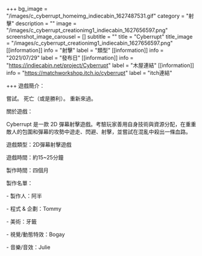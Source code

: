 +++
bg_image = "/images/c_cyberrupt_homeimg_indiecabin_1627487531.gif"
category = "射擊"
description = ""
image = "/images/c_cyberrupt_creationimg1_indiecabin_1627656597.png"
screenshot_image_carousel = []
subtitle = ""
title = "Cyberrupt"
title_image = "/images/c_cyberrupt_creationimg1_indiecabin_1627656597.png"
[[information]]
info = "射擊"
label = "類型"
[[information]]
info = "2021/07/29"
label = "發布日"
[[information]]
info = "https://indiecabin.net/project/Cyberrupt"
label = "木屋連結"
[[information]]
info = "https://matchworkshop.itch.io/cyberrupt"
label = "itch連結"

+++
遊戲簡介：

嘗試。 死亡（或是勝利）。 重新來過。

關於遊戲：

Cyberrupt 是一款 2D 彈幕射擊遊戲。考驗玩家善用自身技術與資源分配，在重重敵人的包圍和彈幕的攻勢中遊走、閃避、射擊，並嘗試在混亂中殺出一條血路。

遊戲類型：2D彈幕射擊遊戲

遊戲時間：約15\~25分鐘

製作時間：四個月

製作名單：

\- 製作人：阿半

\- 程式 & 企劃：Tommy

\- 美術：牙籤

\- 視覺/動態特效：Bogay

\- 音樂/音效：Julie